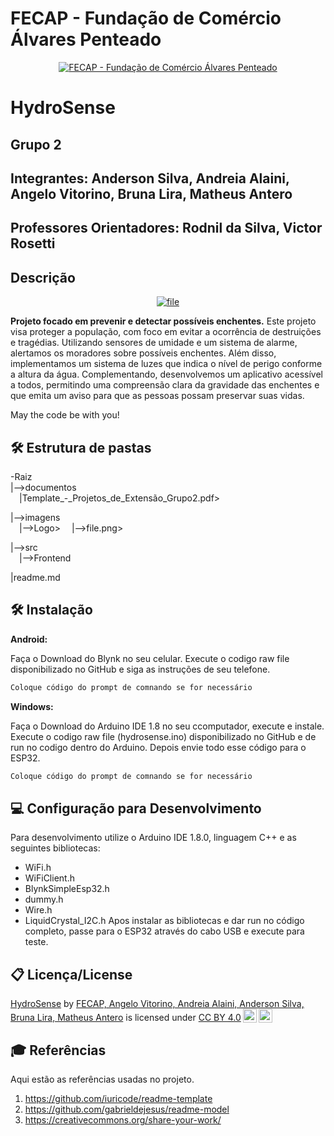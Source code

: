 # FECAP - Fundação de Comércio Álvares Penteado

<p align="center">
<a href= "https://www.fecap.br/"><img src="https://encrypted-tbn0.gstatic.com/images?q=tbn:ANd9GcRhZPrRa89Kma0ZZogxm0pi-tCn_TLKeHGVxywp-LXAFGR3B1DPouAJYHgKZGV0XTEf4AE&usqp=CAU" alt="FECAP - Fundação de Comércio Álvares Penteado" border="0"></a>
</p>

# HydroSense

## Grupo 2

## Integrantes: Anderson Silva</a>, Andreia Alaini</a>, Angelo Vitorino</a>, Bruna Lira</a>, Matheus Antero</a>

## Professores Orientadores: Rodnil da Silva</a>, Victor Rosetti</a>

## Descrição

<p align="center">
<a href="https://ibb.co/k27wJLB"><img src="https://i.ibb.co/MkvtfzS/file.jpg" alt="file" border="0"></a>

**Projeto focado em prevenir e detectar possíveis enchentes.** 
Este projeto visa proteger a população, com foco em evitar a ocorrência de destruições e tragédias. Utilizando sensores de umidade e um sistema de alarme, alertamos os moradores sobre possíveis enchentes. Além disso, implementamos um sistema de luzes que indica o nível de perigo conforme a altura da água. Complementando, desenvolvemos um aplicativo acessível a todos, permitindo uma compreensão clara da gravidade das enchentes e que emita um aviso para que as pessoas possam preservar suas vidas.

May the code be with you!

## 🛠 Estrutura de pastas

-Raiz<br>
|-->documentos<br>
  &emsp;|Template_-_Projetos_de_Extensão_Grupo2.pdf>
  
|-->imagens<br>
   &emsp;|-->Logo>
   &emsp;|-->file.png>
   
|-->src<br>
  &emsp;|-->Frontend<br>
  
|readme.md<br>
## 🛠 Instalação

<b>Android:</b>

Faça o Download do Blynk no seu celular.
Execute o codigo raw file disponibilizado no GitHub e siga as instruções de seu telefone.

```sh
Coloque código do prompt de comnando se for necessário
```

<b>Windows:</b>

Faça o Download do Arduino IDE 1.8 no seu ccomputador, execute e instale.
Execute o codigo raw file (hydrosense.ino) disponibilizado no GitHub e de run no codigo dentro do Arduino. Depois envie todo esse código para o ESP32.

```sh
Coloque código do prompt de comnando se for necessário
```
## 💻 Configuração para Desenvolvimento

Para desenvolvimento utilize o Arduino IDE 1.8.0, linguagem C++ e as seguintes bibliotecas: 
- WiFi.h
- WiFiClient.h
- BlynkSimpleEsp32.h
- dummy.h
- Wire.h
- LiquidCrystal_I2C.h
Apos instalar as bibliotecas e dar run no código completo, passe para o ESP32 através do cabo USB e execute para teste. 



## 📋 Licença/License

<p xmlns:cc="http://creativecommons.org/ns#" xmlns:dct="http://purl.org/dc/terms/"><a property="dct:title" rel="cc:attributionURL" href="https://github.com/2024-1-NADS1-B/Projeto2">HydroSense</a> by <a rel="cc:attributionURL dct:creator" property="cc:attributionName" href="https://github.com/2024-1-NADS1-B/Projeto2">FECAP, Angelo Vitorino, Andreia Alaini, Anderson Silva, Bruna Lira, Matheus Antero</a> is licensed under <a href="https://creativecommons.org/licenses/by/4.0/?ref=chooser-v1" target="_blank" rel="license noopener noreferrer" style="display:inline-block;">CC BY 4.0<img style="height:22px!important;margin-left:3px;vertical-align:text-bottom;" src="https://mirrors.creativecommons.org/presskit/icons/cc.svg?ref=chooser-v1" alt=""><img style="height:22px!important;margin-left:3px;vertical-align:text-bottom;" src="https://mirrors.creativecommons.org/presskit/icons/by.svg?ref=chooser-v1" alt=""></a></p>

## 🎓 Referências

Aqui estão as referências usadas no projeto.

1. <https://github.com/iuricode/readme-template>
2. <https://github.com/gabrieldejesus/readme-model>
3. <https://creativecommons.org/share-your-work/>
